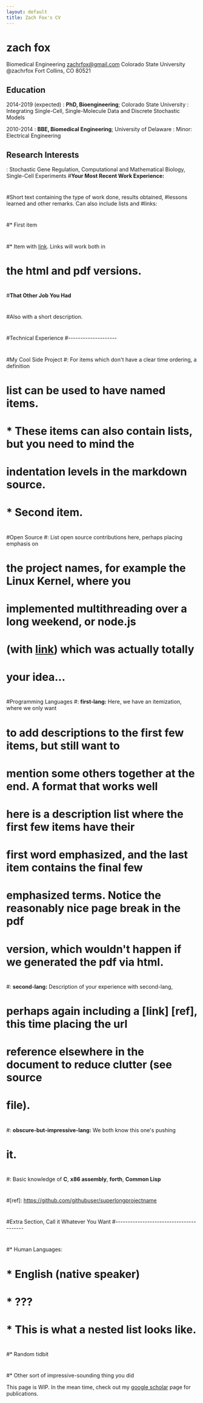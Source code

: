 ```yaml
---
layout: default
title: Zach Fox's CV
---
```

zach fox
============

Biomedical Engineering             zachrfox@gmail.com
Colorado State University          @zachrfox
Fort Collins, CO 80521                           

Education
---------

2014-2019 (expected)
:   **PhD, Bioengineering**; Colorado State University 
:    Integrating Single-Cell, Single-Molecule Data and Discrete Stochastic Models

2010-2014
:   **BBE, Biomedical Engineering**; University of Delaware 
:    Minor: Electrical Engineering

Research Interests
----------
: Stochastic Gene Regulation, Computational and Mathematical Biology, Single-Cell Experiments
#**Your Most Recent Work Experience:**
#
#Short text containing the type of work done, results obtained,
#lessons learned and other remarks. Can also include lists and
#links:
#
#* First item
#
#* Item with [link](http://www.example.com). Links will work both in
#  the html and pdf versions.
#
#**That Other Job You Had**
#
#Also with a short description.
#
#Technical Experience
#--------------------
#
#My Cool Side Project
#:   For items which don't have a clear time ordering, a definition
#    list can be used to have named items.
#
#    * These items can also contain lists, but you need to mind the
#      indentation levels in the markdown source.
#    * Second item.
#
#Open Source
#:   List open source contributions here, perhaps placing emphasis on
#    the project names, for example the **Linux Kernel**, where you
#    implemented multithreading over a long weekend, or **node.js**
#    (with [link](http://nodejs.org)) which was actually totally
#    your idea...
#
#Programming Languages
#:   **first-lang:** Here, we have an itemization, where we only want
#    to add descriptions to the first few items, but still want to
#    mention some others together at the end. A format that works well
#    here is a description list where the first few items have their
#    first word emphasized, and the last item contains the final few
#    emphasized terms. Notice the reasonably nice page break in the pdf
#    version, which wouldn't happen if we generated the pdf via html.
#
#:   **second-lang:** Description of your experience with second-lang,
#    perhaps again including a [link] [ref], this time placing the url
#    reference elsewhere in the document to reduce clutter (see source
#    file). 
#
#:   **obscure-but-impressive-lang:** We both know this one's pushing
#    it.
#
#:   Basic knowledge of **C**, **x86 assembly**, **forth**, **Common Lisp**
#
#[ref]: https://github.com/githubuser/superlongprojectname
#
#Extra Section, Call it Whatever You Want
#----------------------------------------
#
#* Human Languages:
#
#     * English (native speaker)
#     * ???
#     * This is what a nested list looks like.
#
#* Random tidbit
#
#* Other sort of impressive-sounding thing you did

This page is WIP. In the mean time, check out my [google scholar]("https://scholar.google.com/citations?user=PrYu53UAAAAJ&hl=en">google) page for publications. 




